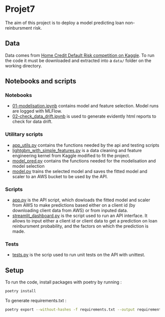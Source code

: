 # Projet7
The aim of this project is to deploy a model predicting loan non-reinbursment risk.

## Data
Data comes from [Home Credit Default Risk competition on Kaggle](https://www.kaggle.com/c/home-credit-default-risk/data). To run the code it must be downloaded and extracted into a `data/` folder on the working directory.

## Notebooks and scripts

### Notebooks
- [01-modelisation.ipynb](notebooks/01-modelisation.ipynb) contains model and feature selection. Model runs are logged with MLFlow.
- [02-check_data_drift.ipynb](notebooks/02-check_data_drift.ipynb) is used to generate evidently html reports to check for data drift.

### Utilitary scripts
- [app_utils.py](src/app_utils.py) contains the functions needed by the api and testing scripts
- [lightgbm_with_simple_features.py](src/lightgbm_with_simple_features.py) is a data cleaning and feature engineering kernel from Kaggle modified to fit the project.
- [model_pred.py](src/model_prep.py) contains the functions needed for the modelisation and model selection
- [model.py](src/model.py) trains the selected model and saves the fitted model and scaler to an AWS bucket to be used by the API.

### Scripts
- [app.py](app.py) is the API script, which dowloads the fitted model and scaler from AWS to make predictions based either on a client id (by downloading client data from AWS) or from inputed data.
- [streamlit_dashboard.py](streamlit_dashboard.py) is the script used to run an API interface. It allows to input either a client id or client data to get a prediction on loan reinbursment probability, and the factors on which the prediction is made.

### Tests
- [tests.py](tests/tests.py) is the scrip used to run unit tests on the API with unittest.

## Setup
To run the code, install packages with poetry by running :
```bash
poetry install
```

To generate requirements.txt :
```bash
poetry export --without-hashes -f requirements.txt --output requirements.txt
```